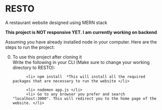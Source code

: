 # RESTO
A restaurant website designed using MERN stack

**This project is NOT responsive YET. I am currently working on backend**

Assuming you have already installed node in your computer. Here are the steps to run the project:

<ol start="0">
          <li> To use this project after cloning it <br>
                    Write the following in your CLI (Make sure to change your working directory to RESTO): </li>
          
          <li> npm install  *This will install all the required packages that are necessary to run the website </li>
                    
          <li> nodemon app.js </li>
          <li> Go to any browser you prefer and search "localhost:3000". This will redirect you to the home page of the website. </li>
</ol> 
